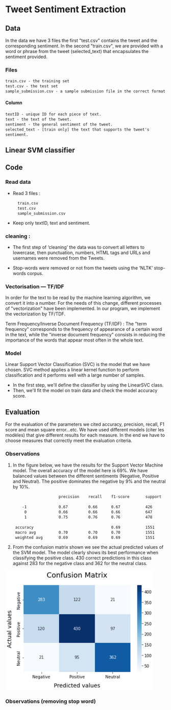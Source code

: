 # Tweet Sentiment Extraction
## Data

In the data we have 3 files the first "test.csv" contains the tweet and the corresponding sentiment. In the second "train.csv", we are provided with a word or phrase from the tweet (selected_text) that encapsulates the sentiment provided.

### Files
    train.csv - the training set
    test.csv - the test set
    sample_submission.csv - a sample submission file in the correct format

#### Column
    textID - unique ID for each piece of text.
    text - the text of the tweet.
    sentiment - the general sentiment of the tweet.
    selected_text - [train only] the text that supports the tweet's sentiment.

## Linear SVM classifier

## Code
### Read data 
- Read 3 files : 

        train.csv   
        test.csv 
        sample_submission.csv 
- Keep only textID, text and sentiment.

### cleaning :
- The first step of ‘cleaning’ the data was to convert all letters to lowercase, then punctuation, numbers, HTML tags and URLs and usernames were removed from the Tweets.

- Stop-words were removed or not from the tweets using the ‘NLTK’ stop-words corpus.

### Vectorisation — TF/IDF

In order for the text to be read by the machine learning algorithm, we convert it into a number. For the needs of this change, different processes of "vectorization" have been implemented. In our program, we implement the vectorization by TF/TDF.

Term Frequency/Inverse Document Frequency (TF/IDF) :
The "term frequency" corresponds to the frequency of appearance of a certain word in the text, while the "inverse document frequency" consists in reducing the importance of the words that appear most often in the whole text.

### Model

Linear Support Vector Classification (SVC) is the model that we have chosen. SVC method applies a linear kernel function to perform classification and it performs well with a large number of samples.
- In the first step, we'll define the classifier by using the LinearSVC class.
- Then, we'll fit the model on train data and check the model accuracy score. 

## Evaluation

For the evaluation of the parameters we cited accuracy, precision, recall, F1 score and mean square error...etc.
We have used different models (citer les modèles) that give different results for each measure. In the end we have to choose measures that correctly meet the evaluation criteria.

### Observations

1. In the figure below, we have the results for the Support Vector Machine model. The overall accuracy of the model here is 69%. We have balanced values between the different sentiments (Negative, Positive and Neutral). The positive dominates the negative by 9% and the neutral by 10%. 

                           precision    recall    f1-score       support

           -1              0.67         0.66      0.67           426
            0              0.66         0.66      0.66           647
            1              0.75         0.76      0.76           478

        accuracy                                  0.69           1551
        macro avg          0.70         0.70      0.70           1551
        weighted avg       0.69         0.69      0.69           1551
    
2. From the confusion matrix shown we see the actual predicted values of the SVM model. The model clearly shows its best performance when classifying the positive class. 
430 correct predictions in this class against 283 for the negative class and 362 for the neutral class.

![ConfusionMatrix](ConfusionMatrix.PNG)

### Observations (removing stop word)
